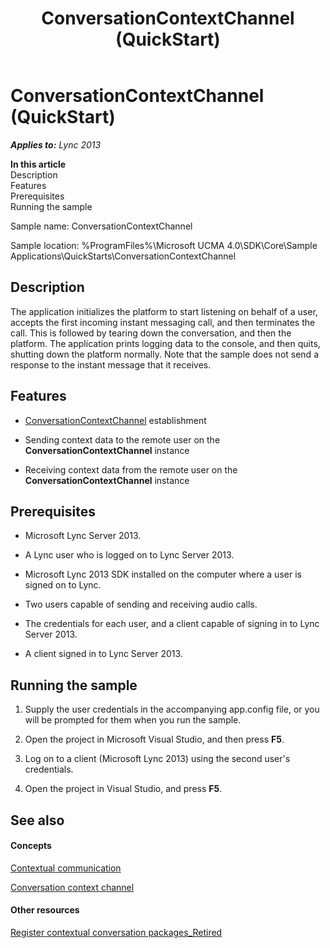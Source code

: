 ﻿---
title: ConversationContextChannel (QuickStart)
TOCTitle: ConversationContextChannel (QuickStart)
ms:assetid: 629b6197-eb45-4810-99fe-66bd44881d21
ms:mtpsurl: https://msdn.microsoft.com/en-us/library/Dn454821(v=office.15)
ms:contentKeyID: 57103671
ms.date: 07/25/2014
mtps_version: v=office.15
---

# ConversationContextChannel (QuickStart)


_**Applies to:** Lync 2013_

**In this article**  
Description  
Features  
Prerequisites  
Running the sample  

Sample name: ConversationContextChannel

Sample location: %ProgramFiles%\\Microsoft UCMA 4.0\\SDK\\Core\\Sample Applications\\QuickStarts\\ConversationContextChannel

## Description

The application initializes the platform to start listening on behalf of a user, accepts the first incoming instant messaging call, and then terminates the call. This is followed by tearing down the conversation, and then the platform. The application prints logging data to the console, and then quits, shutting down the platform normally. Note that the sample does not send a response to the instant message that it receives.

## Features

  - [ConversationContextChannel](https://msdn.microsoft.com/en-us/library/hh161849\(v=office.15\)) establishment

  - Sending context data to the remote user on the **ConversationContextChannel** instance

  - Receiving context data from the remote user on the **ConversationContextChannel** instance

## Prerequisites

  - Microsoft Lync Server 2013.

  - A Lync user who is logged on to Lync Server 2013.

  - Microsoft Lync 2013 SDK installed on the computer where a user is signed on to Lync.

  - Two users capable of sending and receiving audio calls.

  - The credentials for each user, and a client capable of signing in to Lync Server 2013.

  - A client signed in to Lync Server 2013.

## Running the sample

1.  Supply the user credentials in the accompanying app.config file, or you will be prompted for them when you run the sample.

2.  Open the project in Microsoft Visual Studio, and then press **F5**.

3.  Log on to a client (Microsoft Lync 2013) using the second user's credentials.

4.  Open the project in Visual Studio, and press **F5**.

## See also

#### Concepts

[Contextual communication](contextual-communication.md)

[Conversation context channel](conversation-context-channel.md)

#### Other resources

[Register contextual conversation packages\_Retired](https://msdn.microsoft.com/en-us/library/gg253680\(v=office.15\))

